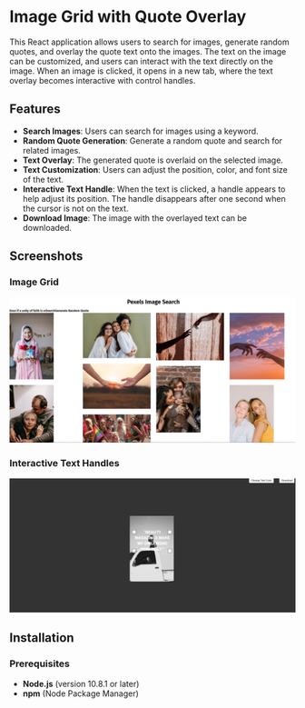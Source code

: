 # Image Grid with Quote Overlay

This React application allows users to search for images, generate random quotes, and overlay the quote text onto the images. The text on the image can be customized, and users can interact with the text directly on the image. When an image is clicked, it opens in a new tab, where the text overlay becomes interactive with control handles.

## Features

- **Search Images**: Users can search for images using a keyword.
- **Random Quote Generation**: Generate a random quote and search for related images.
- **Text Overlay**: The generated quote is overlaid on the selected image.
- **Text Customization**: Users can adjust the position, color, and font size of the text.
- **Interactive Text Handle**: When the text is clicked, a handle appears to help adjust its position. The handle disappears after one second when the cursor is not on the text.
- **Download Image**: The image with the overlayed text can be downloaded.

## Screenshots

### Image Grid
![Image Grid](screenshots/grid.png)


### Interactive Text Handles
![Interactive Text Handles](screenshots/handle.png)


## Installation

### Prerequisites

- **Node.js** (version 10.8.1 or later)
- **npm** (Node Package Manager)
